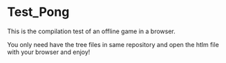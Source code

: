 # Test_Pong
This is the compilation test of an offline game in a browser.

You only need have the tree files in same repository and open the htlm file with your browser and enjoy!
